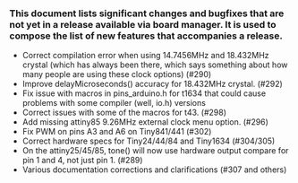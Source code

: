 ### This document lists significant changes and bugfixes that are not yet in a release available via board manager. It is used to compose the list of new features that accompanies a release.

* Correct compilation error when using 14.7456MHz and 18.432MHz crystal (which has always been there, which says something about how many people are using these clock options) (#290)
* Improve delayMicroseconds() accuracy for 18.432MHz crystal. (#292)
* Fix issue with macros in pins_arduino.h for t1634 that could cause problems with some compiler (well, io.h) versions
* Correct issues with some of the macros for t43. (#298)
* Add missing attiny85 9.26MHz external clock menu option. (#296)
* Fix PWM on pins A3 and A6 on Tiny841/441 (#302)
* Correct hardware specs for Tiny24/44/84 and Tiny1634 (#304/305)
* On the attiny25/45/85, tone() will now use hardware output compare for pin 1 and 4, not just pin 1. (#289)
* Various documentation corrections and clarifications (#307 and others)
